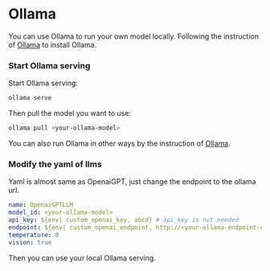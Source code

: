 # Ollama
You can use Ollama to run your own model locally.
Following the instruction of [Ollama](https://github.com/ollama/ollama) to install Ollama.

### Start Ollama serving
Start Ollama serving:
```bash
ollama serve
```
Then pull the model you want to use:
```bash
ollama pull <your-ollama-model>
```
You can also run Ollama in other ways by the instruction of [Ollama](https://github.com/ollama/ollama).

### Modify the yaml of llms
Yaml is almost same as OpenaiGPT, just change the endpoint to the ollama url.
```yaml
name: OpenaiGPTLLM
model_id: <your-ollama-model>
api_key: ${env| custom_openai_key, abcd} # api_key is not needed
endpoint: ${env| custom_openai_endpoint, http://<your-ollama-endpoint-domain>:11434/v1}
temperature: 0
vision: true
```
Then you can use your local Ollama serving.
